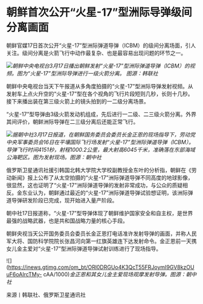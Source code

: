 # 朝鲜首次公开“火星-17”型洲际导弹级间分离画面

朝鲜官媒17日首次公开“火星-17”型洲际弹道导弹（ICBM）的级间分离场面，引人关注。级间分离是火箭飞行中动作最复杂、也是最容易出现问题的环节之一。

![](https://inews.gtimg.com/om_bt/Oim0Jcxy36nqet9fIXxwXc5V01Wjfcu-Y2ddubmaRqziQAA/1000)_朝鲜中央电视台3月17日播出朝鲜发射“火星-17”型洲际弹道导弹（ICBM）的视频。图为“火星-17”型洲际导弹进行一级火箭分离。
图源：韩联社_

朝鲜中央电视台当天下午报道从多角度拍摄的“火星-17”型洲际导弹发射视频。从发射车上点火升空的“火星-17”型在各个视角的飞行片段短则几秒，长则十几秒。接下来播出装在第三级火箭上的镜头拍到的一二级分离场景。

“火星-17”型导弹由3级火箭发动机组成，先后进行一二级、二三级火箭分离。外界其间评价，朝鲜洲际导弹在二三级分离后还能正常飞行。

![](https://inews.gtimg.com/om_bt/O2ETuSLrjc9ienvheAfYw_RrUOCt1XI9C13aEd6sRXNkIAA/1000)_据朝中社3月17日报道，在朝鲜国务委员会委员长金正恩的现场指导下，劳动党中央军事委员会16日在平壤国际飞行场发射“火星-17”型洲际弹道导弹（ICBM）。导弹飞行时间4151秒，射程1000.2公里，最大射高6045千米，准确落在东部海域公海靶区。图为发射现场。图源：朝中社_

俄罗斯卫星通讯社援引韩国北韩大学院大学校副教授金东叶的分析指，朝鲜在《劳动新闻》报上公布了从太空拍摄的“火星-17”洲际弹道导弹不同高度的地球影像，很显然，这也证明了“火星-17”洲际弹道导弹的发射非常成功，与公众的质疑相反。金东业认为，朝鲜通过最近的“火星-17”洲际弹道导弹试验想证明，该洲际弹道导弹研发阶段已完成，现开始进入量产阶段。

朝中社17日报道称，“火星-17”型导弹体现了朝鲜维护国家安全和自主权，是世界最强的战略武器，也是共和国战略力量的核心手段。

朝鲜央视当天公开国务委员会委员长金正恩打电话准许发射导弹的画面，并称人民军大将、国防科学院院长张昌河向第一红旗英雄连下达发射命令。金正恩前一天携女儿金主爱对“火星-17”型洲际弹道导弹试射训练进行了现场指导。

![](https://inews.gtimg.com/om_bt/ORl0DRGUo4K3QcT55FRJoymI9GV8kzOUuF6oAIrcTMy-
cAA/1000)_金正恩和其女儿金主爱现场观摩发射导弹。图源：朝中社_

来源丨韩联社、俄罗斯卫星通讯社

